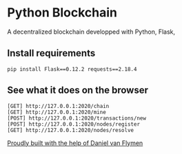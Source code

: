 # Python Blockchain

A decentralized blockchain developped with Python, Flask,

## Install requirements

`pip install Flask==0.12.2 requests==2.18.4`

## See what it does on the browser

```
[GET] http://127.0.0.1:2020/chain
[GET] http://127.0.0.1:2020/mine
[POST] http://127.0.0.1:2020/transactions/new
[POST] http://127.0.0.1:2020/nodes/register
[GET] http://127.0.0.1:2020/nodes/resolve
```

[Proudly built with the help of Daniel van Flymen](https://hackernoon.com/learn-blockchains-by-building-one-117428612f46)
